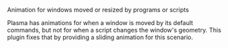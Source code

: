 Animation for windows moved or resized by programs or scripts

Plasma has animations for when a window is moved by its default commands, but
not for when a script changes the window's geometry.
This plugin fixes that by providing a sliding animation for this scenario.
